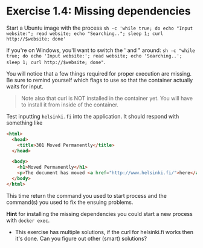 # Exercise 1.4: Missing dependencies

Start a Ubuntu image with the process `sh -c 'while true; do echo "Input website:"; read website; echo "Searching.."; sleep 1; curl http://$website; done'`

If you're on Windows, you'll want to switch the ' and " around: `sh -c "while true; do echo 'Input website:'; read website; echo 'Searching..'; sleep 1; curl http://$website; done"`.

You will notice that a few things required for proper execution are missing. Be sure to remind yourself which flags to use so that the container actually waits for input.

> Note also that curl is NOT installed in the container yet. You will have to install it from inside of the container.

Test inputting `helsinki.fi` into the application. It should respond with something like

```html
<html>
  <head>
    <title>301 Moved Permanently</title>
  </head>

  <body>
    <h1>Moved Permanently</h1>
    <p>The document has moved <a href="http://www.helsinki.fi/">here</a>.</p>
  </body>
</html>
```

This time return the command you used to start process and the command(s) you used to fix the ensuing problems.

**Hint** for installing the missing dependencies you could start a new process with `docker exec`.

- This exercise has multiple solutions, if the curl for helsinki.fi works then it's done. Can you figure out other (smart) solutions?